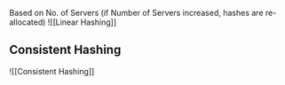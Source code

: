 Based on No. of Servers (if Number of Servers increased, hashes are re-allocated)
![[Linear Hashing]]

## Consistent Hashing
![[Consistent Hashing]]